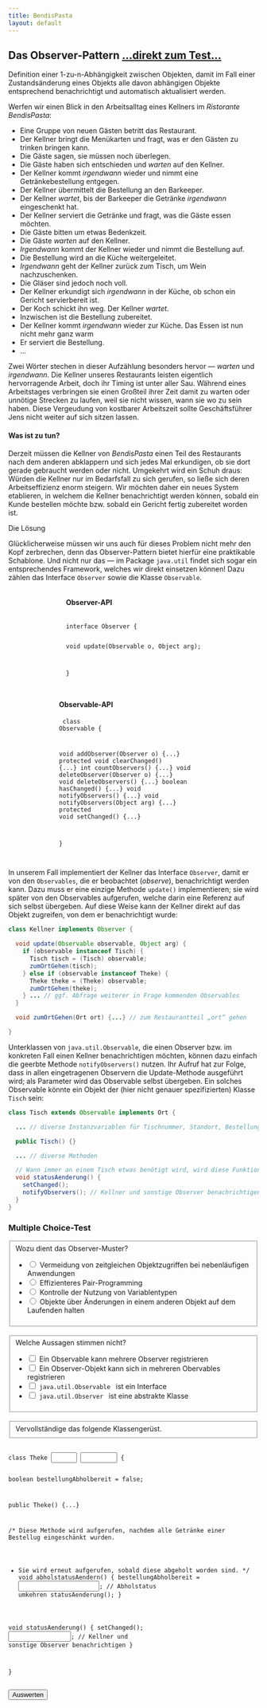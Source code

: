 ```yaml
---
title: BendisPasta
layout: default
---
```


## Das Observer-Pattern <a class="testjump" href="#observerForm">...direkt zum Test...</a>

<p class="note">
    Definition einer 1-zu-n-Abhängigkeit zwischen Objekten, damit im Fall einer Zustandsänderung eines Objekts alle davon abhängigen Objekte entsprechend benachrichtigt und automatisch aktualisiert werden.
</p>

Werfen wir einen Blick in den Arbeitsalltag eines Kellners im _Ristorante BendisPasta_:


* Eine Gruppe von neuen Gästen betritt das Restaurant.
* Der Kellner bringt die Menükarten und fragt, was er den Gästen zu trinken bringen kann.
* Die Gäste sagen, sie müssen noch überlegen.
* Die Gäste haben sich entschieden und _warten_ auf den Kellner.
* Der Kellner kommt _irgendwann_ wieder und nimmt eine Getränkebestellung entgegen.
* Der Kellner übermittelt die Bestellung an den Barkeeper.
* Der Kellner _wartet_, bis der Barkeeper die Getränke _irgendwann_ eingeschenkt hat.
* Der Kellner serviert die Getränke und fragt, was die Gäste essen möchten.
* Die Gäste bitten um etwas Bedenkzeit.
* Die Gäste _warten_ auf den Kellner.
* _Irgendwann_ kommt der Kellner wieder und nimmt die Bestellung auf.
* Die Bestellung wird an die Küche weitergeleitet.
* _Irgendwann_ geht der Kellner zurück zum Tisch, um Wein nachzuschenken.
* Die Gläser sind jedoch noch voll.
* Der Kellner erkundigt sich _irgendwann_ in der Küche, ob schon ein Gericht servierbereit ist.
* Der Koch schickt ihn weg. Der Kellner _wartet_.
* Inzwischen ist die Bestellung zubereitet.
* Der Kellner kommt _irgendwann_ wieder zur Küche. Das Essen ist nun nicht mehr ganz warm
* Er serviert die Bestellung.
* ...


Zwei Wörter stechen in dieser Aufzählung besonders hervor &mdash; _warten_ und _irgendwann_. Die Kellner unseres Restaurants leisten eigentlich hervorragende Arbeit, doch ihr Timing ist unter aller Sau. Während eines Arbeitstages verbringen sie einen Großteil ihrer Zeit damit zu warten oder unnötige Strecken zu laufen, weil sie nicht wissen, wann sie wo zu sein haben. Diese Vergeudung von kostbarer Arbeitszeit sollte Geschäftsführer Jens nicht weiter auf sich sitzen lassen.


#### Was ist zu tun?

Derzeit müssen die Kellner von _BendisPasta_ einen Teil des Restaurants nach dem anderen abklappern und sich jedes Mal erkundigen, ob sie dort gerade gebraucht werden oder nicht. Umgekehrt wird ein Schuh draus: Würden die Kellner nur im Bedarfsfall zu sich gerufen, so ließe sich deren Arbeitseffizienz enorm steigern. Wir möchten daher ein neues System etablieren, in welchem die Kellner benachrichtigt werden können, sobald ein Kunde bestellen möchte bzw. sobald ein Gericht fertig zubereitet worden ist.

Die Lösung

Glücklicherweise müssen wir uns auch für dieses Problem nicht mehr den Kopf zerbrechen, denn das Observer-Pattern bietet hierfür eine praktikable Schablone. Und nicht nur das &mdash; im Package ```java.util``` findet sich sogar ein entsprechendes Framework, welches wir direkt einsetzen können! Dazu zählen das Interface ```Observer``` sowie die Klasse ```Observable```.

<div style="display:flex; flex-wrap: wrap;">
    <div style="margin-left: auto;margin-right: auto;overflow-x: scroll;">
    <h4>Observer-API</h4>
    <pre><div class="code" style="max-width: 300px;"><code>
interface Observer {

   void update(Observable o, Object arg);

}
    </code></div></pre>
    </div>
    <div style="margin-left: auto;margin-right: auto;overflow-x: scroll;">
    <h4>Observable-API</h4>
    <pre><div class="code" style="max-width: 300px;" ><code>
class Observable {

  void addObserver(Observer o) {...}
  protected void clearChanged() {...}
  int countObservers() {...}
  void deleteObserver(Observer o) {...}
  void deleteObservers() {...}
  boolean hasChanged() {...}
  void notifyObservers() {...}
  void notifyObservers(Object arg) {...}
  protected void setChanged() {...}

}
    </code></div></pre>
    </div>
</div>


In unserem Fall implementiert der Kellner das Interface ``Observer``, damit er von den ``Observables``, die er beobachtet (_observe_), benachrichtigt werden kann. Dazu muss er eine einzige Methode ``update()`` implementieren; sie wird später von den Observables aufgerufen, welche darin eine Referenz auf sich selbst übergeben. Auf diese Weise kann der Kellner direkt auf das Objekt zugreifen, von dem er benachrichtigt wurde:


```java
class Kellner implements Observer {

  void update(Observable observable, Object arg) {
    if (observable instanceof Tisch) {
      Tisch tisch = (Tisch) observable;
      zumOrtGehen(tisch);
    } else if (observable instanceof Theke) {
      Theke theke = (Theke) observable;
      zumOrtGehen(theke);
    } ... // ggf. Abfrage weiterer in Frage kommenden Observables
  }

  void zumOrtGehen(Ort ort) {...} // zum Restaurantteil „ort“ gehen

}
```

Unterklassen von ``java.util.Observable``, die einen Observer bzw. im konkreten Fall einen Kellner benachrichtigen möchten, können dazu einfach die geerbte Methode ``notifyObservers()`` nutzen. Ihr Aufruf hat zur Folge, dass in allen eingetragenen Observern die Update-Methode ausgeführt wird; als Parameter wird das Observable selbst übergeben. Ein solches Observable könnte ein Objekt der (hier nicht genauer spezifizierten) Klasse ``Tisch`` sein:

```java
class Tisch extends Observable implements Ort {

  ... // diverse Instanzvariablen für Tischnummer, Standort, Bestellung o. Ä.

  public Tisch() {}

  ... // diverse Methoden

  // Wann immer an einem Tisch etwas benötigt wird, wird diese Funktion aufgerufen
  void statusAenderung() {
    setChanged();
    notifyObservers(); // Kellner und sonstige Observer benachrichtigen
  }
}
```

<form id="observerForm">
    <h3>Multiple Choice-Test</h3>
    <fieldset>
        Wozu dient das Observer-Muster?
        <ul>
            <li>
                <label>
                    <input type="radio" name="observerA">
                    Vermeidung von zeitgleichen Objektzugriffen bei nebenläufigen Anwendungen
                </label>
            </li>
            <li>
                <label>
                    <input type="radio" name="observerA">
                    Effizienteres Pair-Programming
                </label>
            </li>
            <li>
                <label>
                    <input type="radio" name="observerA">
                    Kontrolle der Nutzung von Variablentypen
                </label>
            </li>
            <li>
                <label>
                    <input type="radio" id="observerA" name="observerA">
                    Objekte über Änderungen in einem anderen Objekt auf dem Laufenden halten
                </label>
            </li>
        </ul>
    </fieldset>
    <br/>
    <fieldset>
        Welche Aussagen stimmen nicht?
        <ul>
            <li>
                <label>
                    <input type="checkbox" id="observerB1">
                    Ein Observable kann mehrere Observer registrieren
                </label>
            </li>
            <li>
                <label>
                    <input type="checkbox" id="observerB2">
                    Ein Observer-Objekt kann sich in mehreren Obervables registrieren
                </label>
            </li>
            <li>
                <label>
                    <input type="checkbox" id="observerB3">
                    <code>java.util.Observable </code> ist ein Interface
                </label>
            </li>
            <li>
                <label>
                    <input type="checkbox" id="observerB4">
                    <code>java.util.Observer </code> ist eine abstrakte Klasse
                </label>
            </li>
        </ul>
    </fieldset>
    <br/>
    <fieldset>
        Vervollständige das folgende Klassengerüst.
    </fieldset>
    <pre><div class="code"><code>
class Theke <input type="text" id ="observerC1" style="width: 7ch;font-weight: bold; color: rgb(0,85,153);"> <input type="text" id="observerC2" style="width: 10ch;font-weight: bold; color: rgb(44,0,159);"> {

boolean bestellungAbholbereit = false;

public Theke() {...}

/* Diese Methode wird aufgerufen, nachdem alle Getränke einer Bestellug eingeschänkt wurden.
 * Sie wird erneut aufgerufen, sobald diese abgeholt worden sind. */
  void abholstatusAendern() {
    bestellungAbholbereit = <input type="text" id="observerC3" style="width: 22ch;">; // Abholstatus umkehren
    statusAenderung();
  }

  void statusAenderung() {
    setChanged();
    <input type="text" id="observerC4" style="width: 17ch;">; // Kellner und sonstige Observer benachrichtigen
  }

}
    </code></div></pre>
    <button type="button" onclick="checkObserver()" id="observerButton">Auswerten</button>&nbsp;&nbsp;&nbsp;&nbsp;<center id="observerResult"></center>
</form>
